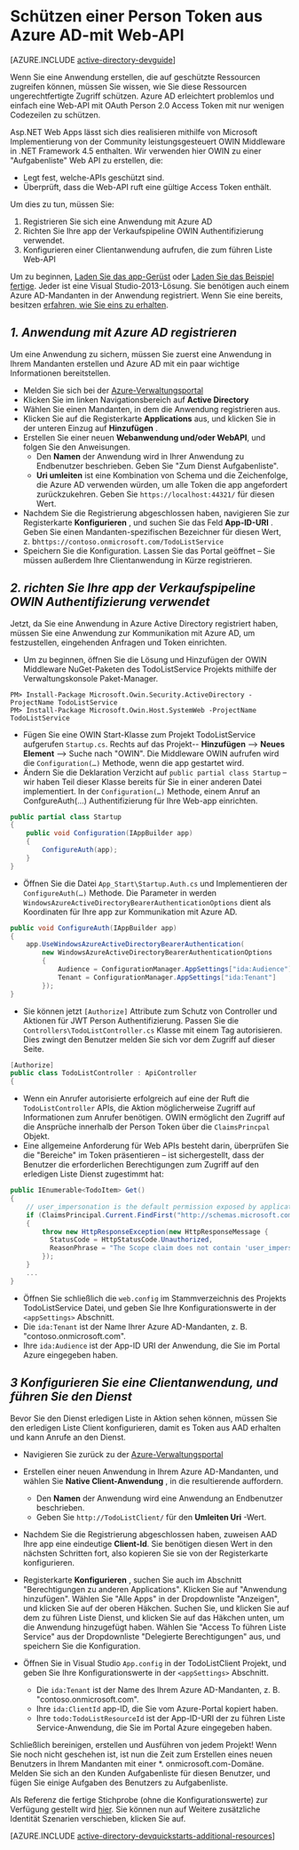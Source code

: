 <properties
    pageTitle="Erste Schritte mit Azure AD-.NET | Microsoft Azure"
    description="So erstellen Sie eine .NET MVC Web-API, die in Azure AD für Authentifizierung und Autorisierung integriert."
    services="active-directory"
    documentationCenter=".net"
    authors="dstrockis"
    manager="mbaldwin"
    editor=""/>

<tags
    ms.service="active-directory"
    ms.workload="identity"
    ms.tgt_pltfrm="na"
    ms.devlang="dotnet"
    ms.topic="article"
    ms.date="09/16/2016"
    ms.author="dastrock"/>


# <a name="protect-a-web-api-using-bearer-tokens-from-azure-ad"></a>Schützen einer Person Token aus Azure AD-mit Web-API

[AZURE.INCLUDE [active-directory-devguide](../../includes/active-directory-devguide.md)]

Wenn Sie eine Anwendung erstellen, die auf geschützte Ressourcen zugreifen können, müssen Sie wissen, wie Sie diese Ressourcen ungerechtfertigte Zugriff schützen.
Azure AD erleichtert problemlos und einfach eine Web-API mit OAuth Person 2.0 Access Token mit nur wenigen Codezeilen zu schützen.

Asp.NET Web Apps lässt sich dies realisieren mithilfe von Microsoft Implementierung von der Community leistungsgesteuert OWIN Middleware in .NET Framework 4.5 enthalten.  Wir verwenden hier OWIN zu einer "Aufgabenliste" Web API zu erstellen, die:
-   Legt fest, welche-APIs geschützt sind.
-   Überprüft, dass die Web-API ruft eine gültige Access Token enthält.

Um dies zu tun, müssen Sie:

1. Registrieren Sie sich eine Anwendung mit Azure AD
2. Richten Sie Ihre app der Verkaufspipeline OWIN Authentifizierung verwendet.
3. Konfigurieren einer Clientanwendung aufrufen, die zum führen Liste Web-API

Um zu beginnen, [Laden Sie das app-Gerüst](https://github.com/AzureADQuickStarts/WebAPI-Bearer-DotNet/archive/skeleton.zip) oder [Laden Sie das Beispiel fertige](https://github.com/AzureADQuickStarts/WebAPI-Bearer-DotNet/archive/complete.zip).  Jeder ist eine Visual Studio-2013-Lösung.  Sie benötigen auch einem Azure AD-Mandanten in der Anwendung registriert.  Wenn Sie eine bereits, besitzen [erfahren, wie Sie eins zu erhalten](active-directory-howto-tenant.md).


## <a name="1--register-an-application-with-azure-ad"></a>*1. Anwendung mit Azure AD registrieren*
Um eine Anwendung zu sichern, müssen Sie zuerst eine Anwendung in Ihrem Mandanten erstellen und Azure AD mit ein paar wichtige Informationen bereitstellen.

-   Melden Sie sich bei der [Azure-Verwaltungsportal](https://manage.windowsazure.com)
-   Klicken Sie im linken Navigationsbereich auf **Active Directory**
-   Wählen Sie einen Mandanten, in dem die Anwendung registrieren aus.
-   Klicken Sie auf die Registerkarte **Applications** aus, und klicken Sie in der unteren Einzug auf **Hinzufügen** .
-   Erstellen Sie einer neuen **Webanwendung und/oder WebAPI**, und folgen Sie den Anweisungen.
    -   Den **Namen** der Anwendung wird in Ihrer Anwendung zu Endbenutzer beschrieben.  Geben Sie "Zum Dienst Aufgabenliste".
    -   **Uri umleiten** ist eine Kombination von Schema und die Zeichenfolge, die Azure AD verwenden würden, um alle Token die app angefordert zurückzukehren. Geben Sie `https://localhost:44321/` für diesen Wert.
-   Nachdem Sie die Registrierung abgeschlossen haben, navigieren Sie zur Registerkarte **Konfigurieren** , und suchen Sie das Feld **App-ID-URI** .  Geben Sie einen Mandanten-spezifischen Bezeichner für diesen Wert, z. b`https://contoso.onmicrosoft.com/TodoListService`
- Speichern Sie die Konfiguration.  Lassen Sie das Portal geöffnet – Sie müssen außerdem Ihre Clientanwendung in Kürze registrieren.

## <a name="2-set-up-your-app-to-use-the-owin-authentication-pipeline"></a>*2. richten Sie Ihre app der Verkaufspipeline OWIN Authentifizierung verwendet*

Jetzt, da Sie eine Anwendung in Azure Active Directory registriert haben, müssen Sie eine Anwendung zur Kommunikation mit Azure AD, um festzustellen, eingehenden Anfragen und Token einrichten.

-   Um zu beginnen, öffnen Sie die Lösung und Hinzufügen der OWIN Middleware NuGet-Paketen des TodoListService Projekts mithilfe der Verwaltungskonsole Paket-Manager.

```
PM> Install-Package Microsoft.Owin.Security.ActiveDirectory -ProjectName TodoListService
PM> Install-Package Microsoft.Owin.Host.SystemWeb -ProjectName TodoListService
```

-   Fügen Sie eine OWIN Start-Klasse zum Projekt TodoListService aufgerufen `Startup.cs`.  Rechts auf das Projekt-- **Hinzufügen** --> **Neues Element** --> Suche nach "OWIN".  Die Middleware OWIN aufrufen wird die `Configuration(…)` Methode, wenn die app gestartet wird.
-   Ändern Sie die Deklaration Verzicht auf `public partial class Startup` – wir haben Teil dieser Klasse bereits für Sie in einer anderen Datei implementiert.  In der `Configuration(…)` Methode, einem Anruf an ConfgureAuth(...) Authentifizierung für Ihre Web-app einrichten.

```C#
public partial class Startup
{
    public void Configuration(IAppBuilder app)
    {
        ConfigureAuth(app);
    }
}
```

-   Öffnen Sie die Datei `App_Start\Startup.Auth.cs` und Implementieren der `ConfigureAuth(…)` Methode.  Die Parameter in werden `WindowsAzureActiveDirectoryBearerAuthenticationOptions` dient als Koordinaten für Ihre app zur Kommunikation mit Azure AD.

```C#
public void ConfigureAuth(IAppBuilder app)
{
    app.UseWindowsAzureActiveDirectoryBearerAuthentication(
        new WindowsAzureActiveDirectoryBearerAuthenticationOptions
        {
            Audience = ConfigurationManager.AppSettings["ida:Audience"],
            Tenant = ConfigurationManager.AppSettings["ida:Tenant"]
        });
}
```

-   Sie können jetzt `[Authorize]` Attribute zum Schutz von Controller und Aktionen für JWT Person Authentifizierung.  Passen Sie die `Controllers\TodoListController.cs` Klasse mit einem Tag autorisieren.  Dies zwingt den Benutzer melden Sie sich vor dem Zugriff auf dieser Seite.

```C#
[Authorize]
public class TodoListController : ApiController
{
```

- Wenn ein Anrufer autorisierte erfolgreich auf eine der Ruft die `TodoListController` APIs, die Aktion möglicherweise Zugriff auf Informationen zum Anrufer benötigen.  OWIN ermöglicht den Zugriff auf die Ansprüche innerhalb der Person Token über die `ClaimsPrincpal` Objekt.  
- Eine allgemeine Anforderung für Web APIs besteht darin, überprüfen Sie die "Bereiche" im Token präsentieren – ist sichergestellt, dass der Benutzer die erforderlichen Berechtigungen zum Zugriff auf den erledigen Liste Dienst zugestimmt hat:

```C#
public IEnumerable<TodoItem> Get()
{
    // user_impersonation is the default permission exposed by applications in AAD
    if (ClaimsPrincipal.Current.FindFirst("http://schemas.microsoft.com/identity/claims/scope").Value != "user_impersonation")
    {
        throw new HttpResponseException(new HttpResponseMessage {
          StatusCode = HttpStatusCode.Unauthorized,
          ReasonPhrase = "The Scope claim does not contain 'user_impersonation' or scope claim not found"
        });
    }
    ...
}
```

-   Öffnen Sie schließlich die `web.config` im Stammverzeichnis des Projekts TodoListService Datei, und geben Sie Ihre Konfigurationswerte in der `<appSettings>` Abschnitt.
  - Die `ida:Tenant` ist der Name Ihrer Azure AD-Mandanten, z. B. "contoso.onmicrosoft.com".
  - Ihre `ida:Audience` ist der App-ID URI der Anwendung, die Sie im Portal Azure eingegeben haben.

## <a name="3--configure-a-client-application--run-the-service"></a>*3 Konfigurieren Sie eine Clientanwendung, und führen Sie den Dienst*
Bevor Sie den Dienst erledigen Liste in Aktion sehen können, müssen Sie den erledigen Liste Client konfigurieren, damit es Token aus AAD erhalten und kann Anrufe an den Dienst.

- Navigieren Sie zurück zu der [Azure-Verwaltungsportal](https://manage.windowsazure.com)
- Erstellen einer neuen Anwendung in Ihrem Azure AD-Mandanten, und wählen Sie **Native Client-Anwendung** , in die resultierende auffordern.
    -   Den **Namen** der Anwendung wird eine Anwendung an Endbenutzer beschrieben.
    -   Geben Sie `http://TodoListClient/` für den **Umleiten Uri** -Wert.
- Nachdem Sie die Registrierung abgeschlossen haben, zuweisen AAD Ihre app eine eindeutige **Client-Id**. Sie benötigen diesen Wert in den nächsten Schritten fort, also kopieren Sie sie von der Registerkarte konfigurieren.
- Registerkarte **Konfigurieren** , suchen Sie auch im Abschnitt "Berechtigungen zu anderen Applications". Klicken Sie auf "Anwendung hinzufügen". Wählen Sie "Alle Apps" in der Dropdownliste "Anzeigen", und klicken Sie auf der oberen Häkchen. Suchen Sie, und klicken Sie auf dem zu führen Liste Dienst, und klicken Sie auf das Häkchen unten, um die Anwendung hinzugefügt haben. Wählen Sie "Access To führen Liste Service" aus der Dropdownliste "Delegierte Berechtigungen" aus, und speichern Sie die Konfiguration.


- Öffnen Sie in Visual Studio `App.config` in der TodoListClient Projekt, und geben Sie Ihre Konfigurationswerte in der `<appSettings>` Abschnitt.
  - Die `ida:Tenant` ist der Name des Ihrem Azure AD-Mandanten, z. B. "contoso.onmicrosoft.com".
  - Ihre `ida:ClientId` app-ID, die Sie vom Azure-Portal kopiert haben.
  - Ihre `todo:TodoListResourceId` ist der App-ID-URI der zu führen Liste Service-Anwendung, die Sie im Portal Azure eingegeben haben.

Schließlich bereinigen, erstellen und Ausführen von jedem Projekt!  Wenn Sie noch nicht geschehen ist, ist nun die Zeit zum Erstellen eines neuen Benutzers in Ihrem Mandanten mit einer *. onmicrosoft.com-Domäne.  Melden Sie sich an den Kunden Aufgabenliste für diesen Benutzer, und fügen Sie einige Aufgaben des Benutzers zu Aufgabenliste.

Als Referenz die fertige Stichprobe (ohne die Konfigurationswerte) zur Verfügung gestellt wird [hier](https://github.com/AzureADQuickStarts/WebAPI-Bearer-DotNet/archive/complete.zip).  Sie können nun auf Weitere zusätzliche Identität Szenarien verschieben, klicken Sie auf.

[AZURE.INCLUDE [active-directory-devquickstarts-additional-resources](../../includes/active-directory-devquickstarts-additional-resources.md)]
